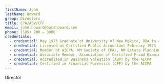 ```yaml
---
firstName: John
lastName: Howard
group: Directors
title: CPA/ABV/CFF
email: john.howard@bacahoward.com
phone: (505) 200 – 3800
credentials:
  - credential: May 1973 Graduate of University of New Mexico, BBA in accounting
  - credential: Licensed as Certified Public Accountant February 1974
  - credential: Member of AICPA, NM Society of CPAs, NM Estate Planning Council
  - credential: Associate Member, Association of Certified Fraud Examiners
  - credential: Accredited in Business Valuation (ABV) by the AICPA
  - credential: Certified in Financial Forensics (CFF) by the AICPA
---
```

Director